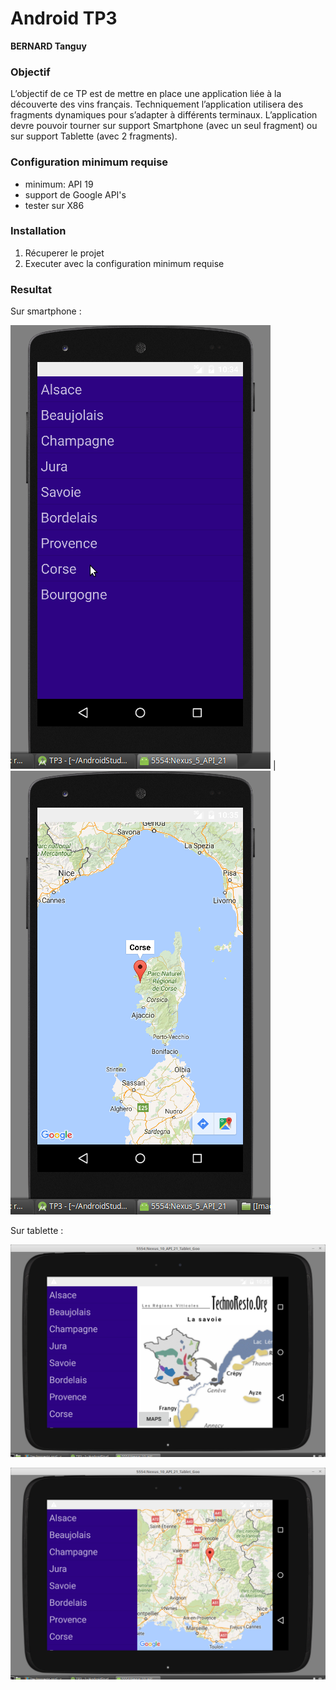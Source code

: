 # Android TP3 #

**BERNARD Tanguy**

### Objectif ###

L’objectif de ce TP est de mettre en place une application liée à la découverte des vins français.
Techniquement l’application utilisera des fragments dynamiques pour s’adapter à différents terminaux.
L’application devre pouvoir tourner sur support Smartphone (avec un seul fragment) ou sur support
Tablette (avec 2 fragments).

### Configuration minimum requise ###

* minimum: API 19
* support de Google API's
* tester sur X86

### Installation ###

1. Récuperer le projet
2. Executer avec la configuration minimum requise


### Resultat ###

Sur smartphone :

![alt text](images/android_tp3_smartphone.png "Smartphone list")  |  ![alt text](images/android_tp3_corse.png "Smartphone corse")

Sur tablette :

![alt text](images/Android_tp3_web.png "Tablette web") 

![alt text](images/android_tp3_maps.png "Tablette maps")

